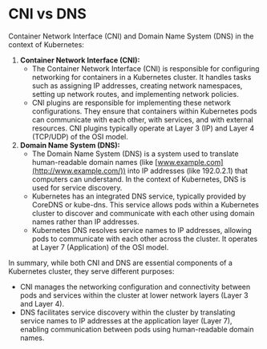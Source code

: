 # CNI vs DNS

Container Network Interface (CNI) and Domain Name System (DNS) in the context of Kubernetes:

1. **Container Network Interface (CNI):**
   * The Container Network Interface (CNI) is responsible for configuring networking for containers in a Kubernetes cluster. It handles tasks such as assigning IP addresses, creating network namespaces, setting up network routes, and implementing network policies.
   * CNI plugins are responsible for implementing these network configurations. They ensure that containers within Kubernetes pods can communicate with each other, with services, and with external resources. CNI plugins typically operate at Layer 3 (IP) and Layer 4 (TCP/UDP) of the OSI model.
2. **Domain Name System (DNS):**
   * The Domain Name System (DNS) is a system used to translate human-readable domain names (like [www.example.com](http://www.example.com/)) into IP addresses (like 192.0.2.1) that computers can understand. In the context of Kubernetes, DNS is used for service discovery.
   * Kubernetes has an integrated DNS service, typically provided by CoreDNS or kube-dns. This service allows pods within a Kubernetes cluster to discover and communicate with each other using domain names rather than IP addresses.
   * Kubernetes DNS resolves service names to IP addresses, allowing pods to communicate with each other across the cluster. It operates at Layer 7 (Application) of the OSI model.

In summary, while both CNI and DNS are essential components of a Kubernetes cluster, they serve different purposes:

* CNI manages the networking configuration and connectivity between pods and services within the cluster at lower network layers (Layer 3 and Layer 4).
* DNS facilitates service discovery within the cluster by translating service names to IP addresses at the application layer (Layer 7), enabling communication between pods using human-readable domain names.

